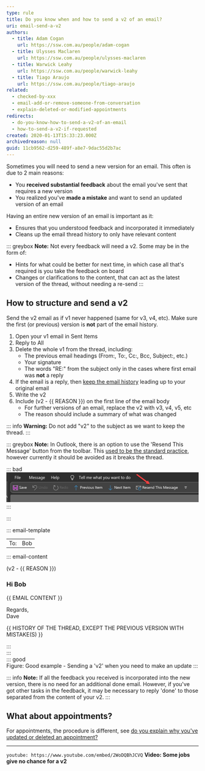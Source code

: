 ```yaml
---
type: rule
title: Do you know when and how to send a v2 of an email?
uri: email-send-a-v2
authors:
  - title: Adam Cogan
    url: https://ssw.com.au/people/adam-cogan
  - title: Ulysses Maclaren
    url: https://ssw.com.au/people/ulysses-maclaren
  - title: Warwick Leahy
    url: https://ssw.com.au/people/warwick-leahy
  - title: Tiago Araujo
    url: https://ssw.com.au/people/tiago-araujo
related:
  - checked-by-xxx
  - email-add-or-remove-someone-from-conversation
  - explain-deleted-or-modified-appointments
redirects:
  - do-you-know-how-to-send-a-v2-of-an-email
  - how-to-send-a-v2-if-requested
created: 2020-01-13T15:33:23.000Z
archivedreason: null
guid: 11cb9562-d259-489f-a8e7-9dac55d2b7ac
---
```


Sometimes you will need to send a new version for an email. This often is due to 2 main reasons:

* You **received substantial feedback** about the email you've sent that requires a new version
* You realized you've **made a mistake** and want to send an updated version of an email

<!--endintro-->

Having an entire new version of an email is important as it:

* Ensures that you understood feedback and incorporated it immediately
* Cleans up the email thread history to only have relevant content

::: greybox
**Note:** Not every feedback will need a v2. Some may be in the form of:

* Hints for what could be better for next time, in which case all that's required is you take the feedback on board
* Changes or clarifications to the content, that can act as the latest version of the thread, without needing a re-send
:::

## How to structure and send a v2

Send the v2 email as if v1 never happened (same for v3, v4, etc). Make sure the first (or previous) version is **not** part of the email history.

1. Open your v1 email in Sent Items
2. Reply to All
3. Delete the whole v1 from the thread, including:
   * The previous email headings (From:, To:, Cc:, Bcc, Subject:, etc.)
   * Your signature
   * The words "RE:" from the subject only in the cases where first email was **not** a reply
4. If the email is a reply, then [keep the email history](/do-you-keep-the-history-of-an-email) leading up to your original email
5. Write the v2
6. Include (v2 - {{ REASON }}) on the first line of the email body
   * For further versions of an email, replace the v2 with v3, v4, v5, etc
   * The reason should include a summary of what was changed

::: info
**Warning:** Do not add "v2" to the subject as we want to keep the thread.
:::

::: greybox
**Note:** In Outlook, there is an option to use the 'Resend This Message' button from the toolbar. This [used to be the standard practice](https://www.youtube.com/embed/SUo_hOCubeo), however currently it should be avoided as it breaks the thread.

::: bad
![Figure: Bad example - Outlook's 'Resend This Message' feature is no longer recommended](microsoftteams-image.png)
:::

:::

::: email-template  

|          |     |
| -------- | --- |
| To:      | Bob |
::: email-content  

(v2 - {{ REASON }})

### Hi Bob  

{{ EMAIL CONTENT }}

Regards,  
Dave

{{ HISTORY OF THE THREAD, EXCEPT THE PREVIOUS VERSION WITH MISTAKE(S) }}

:::  
:::  
::: good  
Figure: Good example - Sending a 'v2' when you need to make an update
:::

::: info
**Note:** If all the feedback you received is incorporated into the new version, there is no need for an additional done email. However, if you've got other tasks in the feedback, it may be necessary to reply 'done' to those separated from the content of your v2.
:::

## What about appointments?

For appointments, the procedure is different, see [do you explain why you've updated or deleted an appointment?](/explain-deleted-or-modified-appointments)

---

`youtube: https://www.youtube.com/embed/2WoDQBhJCVQ`
**Video: Some jobs give no chance for a v2**
